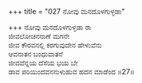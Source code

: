 +++
title = "027 ನೋವು ಮನದೊಳಗುಳ್ಳಡಾ"

+++
ನೋವು ಮನದೊಳಗುಳ್ಳಡಾ ರಾ  
ಜೀವಲೋಚನನಾಣೆ ಮಗನೇ  
ಜೀವ ಕೌರವನಲ್ಲಿ ಕರಗುವುದೇನ ಹೇಳುವೆನು  
ಆವನಾತನ ಬಂಧುವಾತನೆ  
ಜೀವವೆನ್ನಯ ದೆಸೆಯ ಭಯ ಬೇ  
ಡಾವ ಪರಿಯಿಂದವನನುಳುಹುವ ಹದನ ಮಾಡೆಂದ    ॥27॥